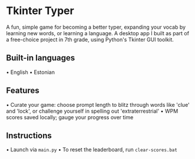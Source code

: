 # Tkinter Typer

A fun, simple game for becoming a better typer, expanding your vocab by learning new words, or learning a language. A desktop app I built as part of a free-choice project in 7th grade, using Python's Tkinter GUI toolkit.

## Built-in languages
• English
• Estonian

## Features
• Curate your game: choose prompt length to blitz through words like 'clue' and 'lock', or challenge yourself in spelling out 'extraterrestrial'
• WPM scores saved locally; gauge your progress over time

## Instructions
• Launch via `main.py`
• To reset the leaderboard, run `clear-scores.bat`
